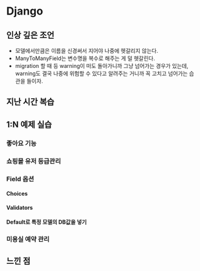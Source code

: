 # Django 

## 인상 깊은 조언
- 모델에서만큼은 이름을 신경써서 지어야 나중에 헷갈리지 않는다.
- ManyToManyField는 변수명을 복수로 해주는 게 덜 헷갈린다.
- migration 할 때 등 warning이 떠도 돌아가니까 그냥 넘어가는 경우가 있는데, warning도 결국 나중에 위험할 수 있다고 알려주는 거니까 꼭 고치고 넘어가는 습관을 들이자.

## 지난 시간 복습

## 1:N 예제 실습

### 좋아요 기능

### 쇼핑몰 유저 등급관리

### Field 옵션
#### Choices

#### Validators

#### Default로 특정 모델의 DB값을 넣기
### 미용실 예약 관리
## 느낀 점
